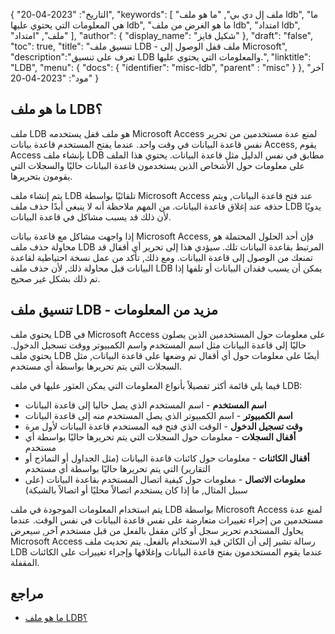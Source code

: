 {
"التاريخ": "2023-04-20",
  "keywords": [
"ملف إل دي بي",
"ما هو ملف ldb",
"ما هي المعلومات التي يحتوي عليها ldb",
"ما هو الغرض من ملف ldb",
"امتداد ldb",
"ملف",
"امتداد"
],
  "author": {
"display_name": "شكيل فايز"
},
"draft": "false",
"toc": true,
"title": "تنسيق ملف LDB - ملف قفل الوصول إلى Microsoft",
  "description":"تعرف على تنسيق LDB والمعلومات التي يحتوي عليها.",
"linktitle": "LDB",
  "menu": {
    "docs": {
      "identifier": "misc-ldb",
"parent" : "misc"
}
},
"آخر مود": "2023-04-20"
}

## ما هو ملف LDB؟

ملف LDB هو ملف قفل يستخدمه Microsoft Access لمنع عدة مستخدمين من تحرير نفس قاعدة البيانات في وقت واحد. عندما يفتح المستخدم قاعدة بيانات Access, يقوم Access بإنشاء ملف LDB مطابق في نفس الدليل مثل قاعدة البيانات. يحتوي هذا الملف على معلومات حول الأشخاص الذين يستخدمون قاعدة البيانات حاليًا والسجلات التي يقومون بتحريرها.

يتم إنشاء ملف LDB تلقائيًا بواسطة Microsoft Access عند فتح قاعدة البيانات, ويتم حذفه عند إغلاق قاعدة البيانات. من المهم ملاحظة أنه لا ينبغي أبدًا حذف ملف LDB يدويًا لأن ذلك قد يسبب مشاكل في قاعدة البيانات.

إذا واجهت مشاكل مع قاعدة بيانات Microsoft Access, فإن أحد الحلول المحتملة هو محاولة حذف ملف LDB المرتبط بقاعدة البيانات تلك. سيؤدي هذا إلى تحرير أي أقفال قد تمنعك من الوصول إلى قاعدة البيانات. ومع ذلك, تأكد من عمل نسخة احتياطية لقاعدة البيانات قبل محاولة ذلك, لأن حذف ملف LDB يمكن أن يسبب فقدان البيانات أو تلفها إذا تم ذلك بشكل غير صحيح.

## تنسيق ملف LDB - مزيد من المعلومات

يحتوي ملف LDB في Microsoft Access على معلومات حول المستخدمين الذين يصلون حاليًا إلى قاعدة البيانات مثل اسم المستخدم واسم الكمبيوتر ووقت تسجيل الدخول. يحتوي ملف LDB أيضًا على معلومات حول أي أقفال تم وضعها على قاعدة البيانات, مثل السجلات التي يتم تحريرها بواسطة أي مستخدم.

فيما يلي قائمة أكثر تفصيلاً بأنواع المعلومات التي يمكن العثور عليها في ملف LDB:

- **اسم المستخدم** - اسم المستخدم الذي يصل حاليا إلى قاعدة البيانات
- **اسم الكمبيوتر** - اسم الكمبيوتر الذي يصل المستخدم منه إلى قاعدة البيانات
- **وقت تسجيل الدخول** - الوقت الذي فتح فيه المستخدم قاعدة البيانات لأول مرة
- **أقفال السجلات** - معلومات حول السجلات التي يتم تحريرها حاليًا بواسطة أي مستخدم
- **أقفال الكائنات** - معلومات حول كائنات قاعدة البيانات (مثل الجداول أو النماذج أو التقارير) التي يتم تحريرها حاليًا بواسطة أي مستخدم
- **معلومات الاتصال** - معلومات حول كيفية اتصال المستخدم بقاعدة البيانات (على سبيل المثال, ما إذا كان يستخدم اتصالاً محليًا أو اتصالاً بالشبكة)

يتم استخدام المعلومات الموجودة في ملف LDB بواسطة Microsoft Access لمنع عدة مستخدمين من إجراء تغييرات متعارضة على نفس قاعدة البيانات في نفس الوقت. عندما يحاول المستخدم تحرير سجل أو كائن مقفل بالفعل من قبل مستخدم آخر, سيعرض Microsoft Access رسالة تشير إلى أن الكائن قيد الاستخدام بالفعل. يتم تحديث ملف LDB عندما يقوم المستخدمون بفتح قاعدة البيانات وإغلاقها وإجراء تغييرات على الكائنات المقفلة.

## مراجع
* [ما هو ملف LDB؟](https://learn.microsoft.com/en-us/office/troubleshoot/access/ldb-file-description)

